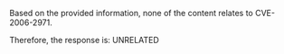 Based on the provided information, none of the content relates to CVE-2006-2971.

Therefore, the response is: UNRELATED